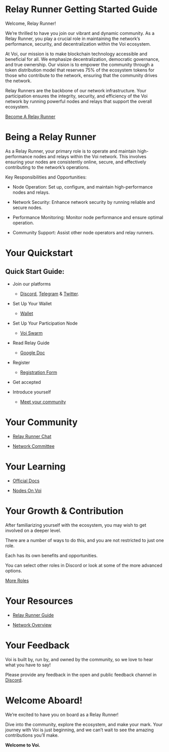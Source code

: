 # Relay Runner Getting Started Guide

Welcome, Relay Runner! 

We’re thrilled to have you join our vibrant and dynamic community. As a Relay Runner, you play a crucial role in maintaining the network’s performance, security, and decentralization within the Voi ecosystem.

At Voi, our mission is to make blockchain technology accessible and beneficial for all. We emphasize decentralization, democratic governance, and true ownership. Our vision is to empower the community through a token distribution model that reserves 75% of the ecosystem tokens for those who contribute to the network, ensuring that the community drives the network.

Relay Runners are the backbone of our network infrastructure. Your participation ensures the integrity, security, and efficiency of the Voi network by running powerful nodes and relays that support the overall ecosystem.

[Become A Relay Runner](https://forms.gle/jDaZo9Sd5BYjh21n7) 

# Being a Relay Runner

As a Relay Runner, your primary role is to operate and maintain high-performance nodes and relays within the Voi network. This involves ensuring your nodes are consistently online, secure, and effectively contributing to the network’s operations.

Key Responsibilities and Opportunities:

- Node Operation: Set up, configure, and maintain high-performance nodes and relays.

- Network Security: Enhance network security by running reliable and secure nodes.

- Performance Monitoring: Monitor node performance and ensure optimal operation.

- Community Support: Assist other node operators and relay runners.


# Your Quickstart

## Quick Start Guide:

- Join our platforms 
    - [Discord](https://discord.gg/vnFbrJrHeW), [Telegram](https://t.me/VoiOfficial) & [Twitter](https://x.com/Voi_Net).

- Set Up Your Wallet
    - [Wallet](https://kibis.is/)

- Set Up Your Participation Node
    - [Voi Swarm](https://voinetwork.github.io/voi-swarm/getting-started/introduction/) 

- Read Relay Guide
    - [Google Doc](https://docs.google.com/document/d/1yWSL3BT-pX22_P5eyyxKa4IeKy2GgUpm-bbF84yfito/edit?usp=sharing) 

- Register
    - [Registration Form](https://forms.gle/jDaZo9Sd5BYjh21n7) 

- Get accepted

- Introduce yourself
    - [Meet your community](https://discord.com/channels/1055863853633785857/1157681928607117393) 


# Your Community

- [Relay Runner Chat](https://discord.com/channels/1055863853633785857/1157681928607117393) 

- [Network Committee](../../governance/committees/network.md) 

# Your Learning

- [Official Docs](https://docs.voi.network/)

- [Nodes On Voi](../../node-runners/overview.md)

# Your Growth & Contribution

After familiarizing yourself with the ecosystem, you may wish to get involved on a deeper level. 

There are a number of ways to do this, and you are not restricted to just one role. 

Each has its own benefits and opportunities. 

You can select other roles in Discord or look at some of the more advanced options.

[More Roles](../become-a-rebel.md)

# Your Resources

- [Relay Runner Guide](https://docs.google.com/document/d/1yWSL3BT-pX22_P5eyyxKa4IeKy2GgUpm-bbF84yfito/edit?usp=sharing) 

- [Network Overview](https://g.testnet.voi.nodly.io/d/b315a644-1dfa-47cc-ae1e-8cf4f80a72d1/voi-master-dashboard?orgId=1&refresh=10s) 

# Your Feedback

Voi is built by, run by, and owned by the community, so we love to hear what you have to say! 

Please provide any feedback in the open and public feedback channel in [Discord](https://discord.com/channels/1055863853633785857/1201927574289403974).


# Welcome Aboard!

We’re excited to have you on board as a Relay Runner! 

Dive into the community, explore the ecosystem, and make your mark. Your journey with Voi is just beginning, and we can’t wait to see the amazing contributions you’ll make.

**Welcome to Voi.**